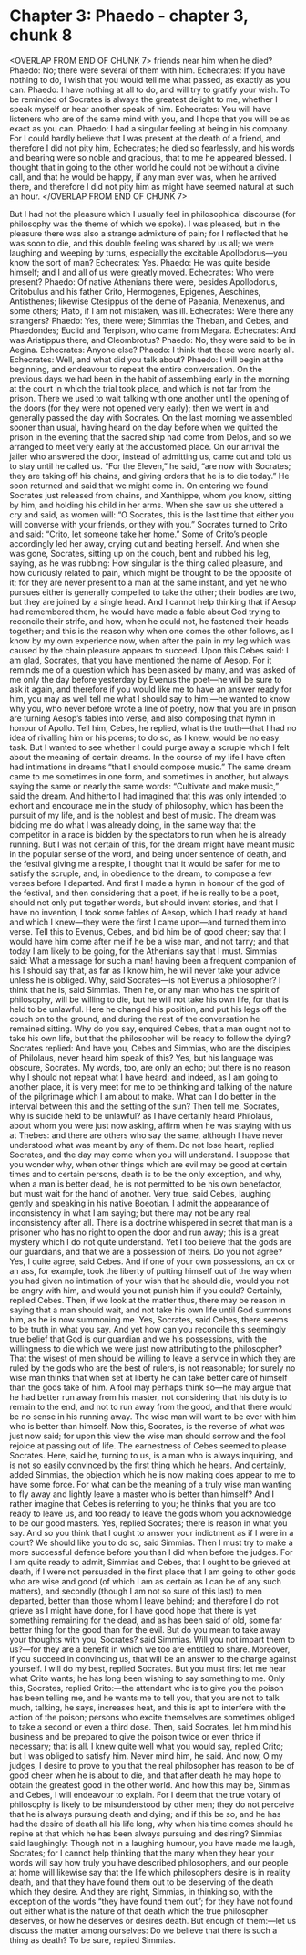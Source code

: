 # Chapter 3: Phaedo - chapter 3, chunk 8

<OVERLAP FROM END OF CHUNK 7>
friends near him when he died? Phaedo: No; there were several of them with him. Echecrates: If you have nothing to do, I wish that you would tell me what passed, as exactly as you can. Phaedo: I have nothing at all to do, and will try to gratify your wish. To be reminded of Socrates is always the greatest delight to me, whether I speak myself or hear another speak of him. Echecrates: You will have listeners who are of the same mind with you, and I hope that you will be as exact as you can. Phaedo: I had a singular feeling at being in his company. For I could hardly believe that I was present at the death of a friend, and therefore I did not pity him, Echecrates; he died so fearlessly, and his words and bearing were so noble and gracious, that to me he appeared blessed. I thought that in going to the other world he could not be without a divine call, and that he would be happy, if any man ever was, when he arrived there, and therefore I did not pity him as might have seemed natural at such an hour.
</OVERLAP FROM END OF CHUNK 7>

But I had not the pleasure which I usually feel in philosophical discourse (for philosophy was the theme of which we spoke). I was pleased, but in the pleasure there was also a strange admixture of pain; for I reflected that he was soon to die, and this double feeling was shared by us all; we were laughing and weeping by turns, especially the excitable Apollodorus⁠—you know the sort of man? Echecrates: Yes. Phaedo: He was quite beside himself; and I and all of us were greatly moved. Echecrates: Who were present? Phaedo: Of native Athenians there were, besides Apollodorus, Critobulus and his father Crito, Hermogenes, Epigenes, Aeschines, Antisthenes; likewise Ctesippus of the deme of Paeania, Menexenus, and some others; Plato, if I am not mistaken, was ill. Echecrates: Were there any strangers? Phaedo: Yes, there were; Simmias the Theban, and Cebes, and Phaedondes; Euclid and Terpison, who came from Megara. Echecrates: And was Aristippus there, and Cleombrotus? Phaedo: No, they were said to be in Aegina. Echecrates: Anyone else? Phaedo: I think that these were nearly all. Echecrates: Well, and what did you talk about? Phaedo: I will begin at the beginning, and endeavour to repeat the entire conversation. On the previous days we had been in the habit of assembling early in the morning at the court in which the trial took place, and which is not far from the prison. There we used to wait talking with one another until the opening of the doors (for they were not opened very early); then we went in and generally passed the day with Socrates. On the last morning we assembled sooner than usual, having heard on the day before when we quitted the prison in the evening that the sacred ship had come from Delos, and so we arranged to meet very early at the accustomed place. On our arrival the jailer who answered the door, instead of admitting us, came out and told us to stay until he called us. “For the Eleven,” he said, “are now with Socrates; they are taking off his chains, and giving orders that he is to die today.” He soon returned and said that we might come in. On entering we found Socrates just released from chains, and Xanthippe, whom you know, sitting by him, and holding his child in her arms. When she saw us she uttered a cry and said, as women will: “O Socrates, this is the last time that either you will converse with your friends, or they with you.” Socrates turned to Crito and said: “Crito, let someone take her home.” Some of Crito’s people accordingly led her away, crying out and beating herself. And when she was gone, Socrates, sitting up on the couch, bent and rubbed his leg, saying, as he was rubbing: How singular is the thing called pleasure, and how curiously related to pain, which might be thought to be the opposite of it; for they are never present to a man at the same instant, and yet he who pursues either is generally compelled to take the other; their bodies are two, but they are joined by a single head. And I cannot help thinking that if Aesop had remembered them, he would have made a fable about God trying to reconcile their strife, and how, when he could not, he fastened their heads together; and this is the reason why when one comes the other follows, as I know by my own experience now, when after the pain in my leg which was caused by the chain pleasure appears to succeed. Upon this Cebes said: I am glad, Socrates, that you have mentioned the name of Aesop. For it reminds me of a question which has been asked by many, and was asked of me only the day before yesterday by Evenus the poet⁠—he will be sure to ask it again, and therefore if you would like me to have an answer ready for him, you may as well tell me what I should say to him:⁠—he wanted to know why you, who never before wrote a line of poetry, now that you are in prison are turning Aesop’s fables into verse, and also composing that hymn in honour of Apollo. Tell him, Cebes, he replied, what is the truth⁠—that I had no idea of rivalling him or his poems; to do so, as I knew, would be no easy task. But I wanted to see whether I could purge away a scruple which I felt about the meaning of certain dreams. In the course of my life I have often had intimations in dreams “that I should compose music.” The same dream came to me sometimes in one form, and sometimes in another, but always saying the same or nearly the same words: “Cultivate and make music,” said the dream. And hitherto I had imagined that this was only intended to exhort and encourage me in the study of philosophy, which has been the pursuit of my life, and is the noblest and best of music. The dream was bidding me do what I was already doing, in the same way that the competitor in a race is bidden by the spectators to run when he is already running. But I was not certain of this, for the dream might have meant music in the popular sense of the word, and being under sentence of death, and the festival giving me a respite, I thought that it would be safer for me to satisfy the scruple, and, in obedience to the dream, to compose a few verses before I departed. And first I made a hymn in honour of the god of the festival, and then considering that a poet, if he is really to be a poet, should not only put together words, but should invent stories, and that I have no invention, I took some fables of Aesop, which I had ready at hand and which I knew⁠—they were the first I came upon⁠—and turned them into verse. Tell this to Evenus, Cebes, and bid him be of good cheer; say that I would have him come after me if he be a wise man, and not tarry; and that today I am likely to be going, for the Athenians say that I must. Simmias said: What a message for such a man! having been a frequent companion of his I should say that, as far as I know him, he will never take your advice unless he is obliged. Why, said Socrates⁠—is not Evenus a philosopher? I think that he is, said Simmias. Then he, or any man who has the spirit of philosophy, will be willing to die, but he will not take his own life, for that is held to be unlawful. Here he changed his position, and put his legs off the couch on to the ground, and during the rest of the conversation he remained sitting. Why do you say, enquired Cebes, that a man ought not to take his own life, but that the philosopher will be ready to follow the dying? Socrates replied: And have you, Cebes and Simmias, who are the disciples of Philolaus, never heard him speak of this? Yes, but his language was obscure, Socrates. My words, too, are only an echo; but there is no reason why I should not repeat what I have heard: and indeed, as I am going to another place, it is very meet for me to be thinking and talking of the nature of the pilgrimage which I am about to make. What can I do better in the interval between this and the setting of the sun? Then tell me, Socrates, why is suicide held to be unlawful? as I have certainly heard Philolaus, about whom you were just now asking, affirm when he was staying with us at Thebes: and there are others who say the same, although I have never understood what was meant by any of them. Do not lose heart, replied Socrates, and the day may come when you will understand. I suppose that you wonder why, when other things which are evil may be good at certain times and to certain persons, death is to be the only exception, and why, when a man is better dead, he is not permitted to be his own benefactor, but must wait for the hand of another. Very true, said Cebes, laughing gently and speaking in his native Boeotian. I admit the appearance of inconsistency in what I am saying; but there may not be any real inconsistency after all. There is a doctrine whispered in secret that man is a prisoner who has no right to open the door and run away; this is a great mystery which I do not quite understand. Yet I too believe that the gods are our guardians, and that we are a possession of theirs. Do you not agree? Yes, I quite agree, said Cebes. And if one of your own possessions, an ox or an ass, for example, took the liberty of putting himself out of the way when you had given no intimation of your wish that he should die, would you not be angry with him, and would you not punish him if you could? Certainly, replied Cebes. Then, if we look at the matter thus, there may be reason in saying that a man should wait, and not take his own life until God summons him, as he is now summoning me. Yes, Socrates, said Cebes, there seems to be truth in what you say. And yet how can you reconcile this seemingly true belief that God is our guardian and we his possessions, with the willingness to die which we were just now attributing to the philosopher? That the wisest of men should be willing to leave a service in which they are ruled by the gods who are the best of rulers, is not reasonable; for surely no wise man thinks that when set at liberty he can take better care of himself than the gods take of him. A fool may perhaps think so⁠—he may argue that he had better run away from his master, not considering that his duty is to remain to the end, and not to run away from the good, and that there would be no sense in his running away. The wise man will want to be ever with him who is better than himself. Now this, Socrates, is the reverse of what was just now said; for upon this view the wise man should sorrow and the fool rejoice at passing out of life. The earnestness of Cebes seemed to please Socrates. Here, said he, turning to us, is a man who is always inquiring, and is not so easily convinced by the first thing which he hears. And certainly, added Simmias, the objection which he is now making does appear to me to have some force. For what can be the meaning of a truly wise man wanting to fly away and lightly leave a master who is better than himself? And I rather imagine that Cebes is referring to you; he thinks that you are too ready to leave us, and too ready to leave the gods whom you acknowledge to be our good masters. Yes, replied Socrates; there is reason in what you say. And so you think that I ought to answer your indictment as if I were in a court? We should like you to do so, said Simmias. Then I must try to make a more successful defence before you than I did when before the judges. For I am quite ready to admit, Simmias and Cebes, that I ought to be grieved at death, if I were not persuaded in the first place that I am going to other gods who are wise and good (of which I am as certain as I can be of any such matters), and secondly (though I am not so sure of this last) to men departed, better than those whom I leave behind; and therefore I do not grieve as I might have done, for I have good hope that there is yet something remaining for the dead, and as has been said of old, some far better thing for the good than for the evil. But do you mean to take away your thoughts with you, Socrates? said Simmias. Will you not impart them to us?⁠—for they are a benefit in which we too are entitled to share. Moreover, if you succeed in convincing us, that will be an answer to the charge against yourself. I will do my best, replied Socrates. But you must first let me hear what Crito wants; he has long been wishing to say something to me. Only this, Socrates, replied Crito:⁠—the attendant who is to give you the poison has been telling me, and he wants me to tell you, that you are not to talk much, talking, he says, increases heat, and this is apt to interfere with the action of the poison; persons who excite themselves are sometimes obliged to take a second or even a third dose. Then, said Socrates, let him mind his business and be prepared to give the poison twice or even thrice if necessary; that is all. I knew quite well what you would say, replied Crito; but I was obliged to satisfy him. Never mind him, he said. And now, O my judges, I desire to prove to you that the real philosopher has reason to be of good cheer when he is about to die, and that after death he may hope to obtain the greatest good in the other world. And how this may be, Simmias and Cebes, I will endeavour to explain. For I deem that the true votary of philosophy is likely to be misunderstood by other men; they do not perceive that he is always pursuing death and dying; and if this be so, and he has had the desire of death all his life long, why when his time comes should he repine at that which he has been always pursuing and desiring? Simmias said laughingly: Though not in a laughing humour, you have made me laugh, Socrates; for I cannot help thinking that the many when they hear your words will say how truly you have described philosophers, and our people at home will likewise say that the life which philosophers desire is in reality death, and that they have found them out to be deserving of the death which they desire. And they are right, Simmias, in thinking so, with the exception of the words “they have found them out”; for they have not found out either what is the nature of that death which the true philosopher deserves, or how he deserves or desires death. But enough of them:⁠—let us discuss the matter among ourselves: Do we believe that there is such a thing as death? To be sure, replied Simmias.